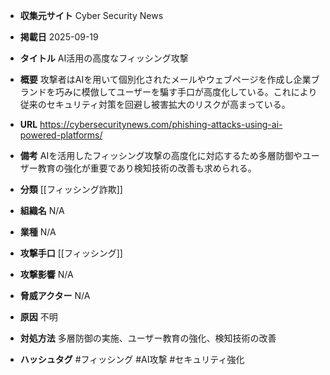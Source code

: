 - **収集元サイト**
Cyber Security News

- **掲載日**
2025-09-19

- **タイトル**
AI活用の高度なフィッシング攻撃

- **概要**
攻撃者はAIを用いて個別化されたメールやウェブページを作成し企業ブランドを巧みに模倣してユーザーを騙す手口が高度化している。これにより従来のセキュリティ対策を回避し被害拡大のリスクが高まっている。

- **URL**
https://cybersecuritynews.com/phishing-attacks-using-ai-powered-platforms/

- **備考**
AIを活用したフィッシング攻撃の高度化に対応するため多層防御やユーザー教育の強化が重要であり検知技術の改善も求められる。

- **分類**
[[フィッシング詐欺]]

- **組織名**
N/A

- **業種**
N/A

- **攻撃手口**
[[フィッシング]]

- **攻撃影響**
N/A

- **脅威アクター**
N/A

- **原因**
不明

- **対処方法**
多層防御の実施、ユーザー教育の強化、検知技術の改善

- **ハッシュタグ**
#フィッシング #AI攻撃 #セキュリティ強化
